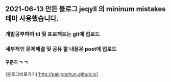 ## 2021-06-13 만든 블로그 jeqyll 의 mininum mistakes 테마 사용했습니다.
### 개발공부하며 til 및 프로젝트는 git에 업로드
### 세부적인 문제해결 및 공유 할 내용은 post에 업로드

#### 꾸준히 ㄱ ㄱ
(블로그바로가기)[http://pakjonghun.github.io]
